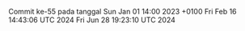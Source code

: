 Commit ke-55 pada tanggal Sun Jan 01 14:00 2023 +0100
Fri Feb 16 14:43:06 UTC 2024
Fri Jun 28 19:23:10 UTC 2024
